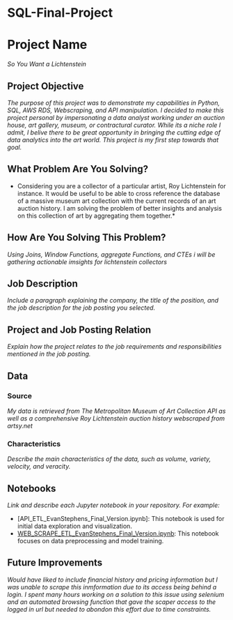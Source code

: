 # SQL-Final-Project

# Project Name
*So You Want a Lichtenstein*

## Project Objective
*The purpose of this project was to demonstrate my capabilities in Python, SQL, AWS RDS, Webscraping, and API manipulation. I decided to make this project personal by impersonating a data analyst working under an auction house, art gallery, museum, or contractural curator. While its a niche role I admit, I belive there to be great opportunity in bringing the cutting edge of data analytics into the art world. This project is my first step towards that goal.*

## What Problem Are You Solving?
* Considering you are a collector of a particular artist, Roy Lichtenstein for instance. It would be useful to be able to cross reference the database of a massive museum art collection with the current records of an art auction history. I am solving the problem of better insights and analysis on this collection of art by aggregating them together.*

## How Are You Solving This Problem?
*Using Joins, Window Functions, aggregate Functions, and CTEs i will be gathering actionable imsights for lichtenstein collectors*

## Job Description
*Include a paragraph explaining the company, the title of the position, and the job description for the job posting you selected.*

## Project and Job Posting Relation
*Explain how the project relates to the job requirements and responsibilities mentioned in the job posting.*

## Data
### Source
*My data is retrieved from The Metropolitan Museum of Art Collection API as well as a comprehensive Roy Lichtenstein auction history webscraped from
artsy.net*

### Characteristics
*Describe the main characteristics of the data, such as volume, variety, velocity, and veracity.*

## Notebooks
*Link and describe each Jupyter notebook in your repository. For example:*
- [API_ETL_EvanStephens_Final_Version.ipynb]: This notebook is used for initial data exploration and visualization.
- [WEB_SCRAPE_ETL_EvanStephens_Final_Version.ipynb](link-to-notebook): This notebook focuses on data preprocessing and model training.

## Future Improvements
*Would have liked to include financial history and pricing information but I was unable to scrape this inmformation due to its access being behind a login. I spent many hours working on a solution to this issue using selenium and an automated browsing function that gave the scaper access to the logged in url but needed to abondon this effort due to time constraints.*

